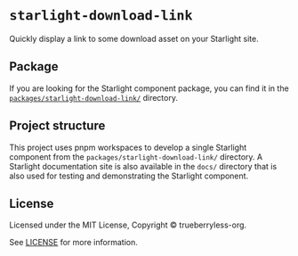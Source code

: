 # `starlight-download-link`

Quickly display a link to some download asset on your Starlight site.

## Package

If you are looking for the Starlight component package, you can find it in the [`packages/starlight-download-link/`](/packages/starlight-download-link/) directory.

## Project structure

This project uses pnpm workspaces to develop a single Starlight component from the `packages/starlight-download-link/` directory. A Starlight documentation site is also available in the `docs/` directory that is also used for testing and demonstrating the Starlight component.

## License

Licensed under the MIT License, Copyright © trueberryless-org.

See [LICENSE](/LICENSE) for more information.